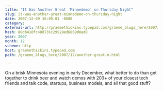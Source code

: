 ```yaml
---
title: "It Was Another Great 'Minnedemo' on Thursday Night"
slug: it-was-another-great-minnedemo-on-thursday-night
date: 2007-12-09 10:00:01 -0600
category: 
external-url: http://graemethickins.typepad.com/graeme_blogs_here/2007/12/another-great-m.html
hash: 88db418fc48d736c29928ed6869d8ad8
year: 2007
month: 12
scheme: http
host: graemethickins.typepad.com
path: /graeme_blogs_here/2007/12/another-great-m.html

---
```


On a brisk Minnesota evening in early December, what better to do than get together to drink beer and watch demos with 200+ of your closest tech friends and talk code, startups, business models, and all that good stuff?
